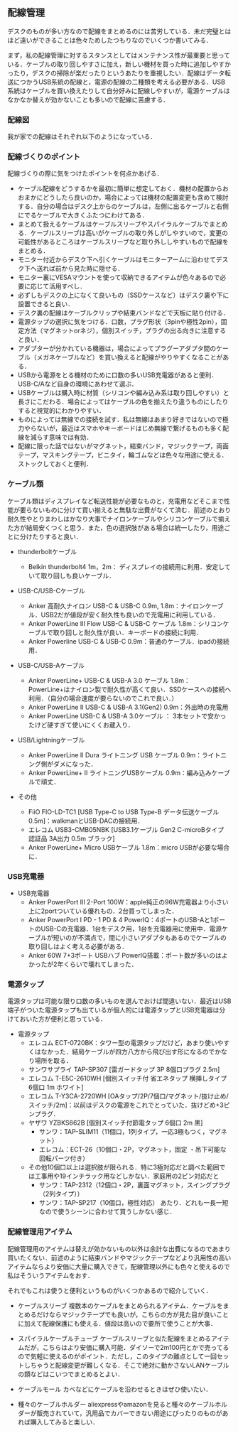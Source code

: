 

## 配線管理

デスクのものが多い方なので配線をまとめるのには苦労している．未だ完璧とはほど遠いができることは色々ためしたつもりなのでいくつか書いてみる．

まず，私の配線管理に対するスタンスとしてはメンテナンス性が最重要と思っている．ケーブルの取り回しやすさに加え，新しい機材を買った時に追加しやすかったり，デスクの掃除が楽だったりというあたりを重視したい．配線はデータ転送につかうUSB系統の配線と，電源の配線の二種類を考える必要がある．USB系統はケーブルを買い換えたりして自分好みに配線しやすいが，電源ケーブルはなかなか替えが効かないことも多いので配線に苦慮する．

### 配線図

我が家での配線はそれぞれ以下のようになっている．


### 配線づくりのポイント

配線づくりの際に気をつけたポイントを何点かあげる．

- ケーブル配線をどうするかを最初に簡単に想定しておく．機材の配置からおおまかにどうしたら良いのか，場合によっては機材の配置変更も含めて検討する．自分の場合はデスク上からのケーブルは，左側に出るケーブルと右側にでるケーブルで大きくふたつにわけてある．
- まとめて扱えるケーブルはケーブルスリーブやスパイラルケーブルでまとめる．ケーブルスリーブは高いがケーブルの取り外しがしやすいので，変更の可能性があるところはケーブルスリーブなど取り外ししやすいもので配線をまとめる．
- モニター付近からデスク下へ引くケーブルはモニターアームに沿わせてデスク下へ送れば前から見た時に隠せる．
- モニター裏にVESAマウントを使って収納できるアイテムが色々あるので必要に応じて活用すべし．
- 必ずしもデスクの上になくて良いもの（SSDケースなど）はデスク裏や下に設置できると良い．
- デスク裏の配線はケーブルクリップや結束バンドなどで天板に貼り付ける．
- 電源タップの選択に気をつける．口数，プラグ形状（3pinや極性2pin），固定方法（マグネットorネジ），個別スイッチ，プラグの出る向きに注意すると良い．
- アダプターが分かれている機器は，場合によってプラグーアダプタ間のケーブル（メガネケーブルなど）を買い換えると配線がやりやすくなることがある．
- USBから電源をとる機材のために口数の多いUSB充電器があると便利．USB-C/Aなど自身の環境にあわせて選ぶ．
- USBケーブルは購入時に材質（シリコンや編み込み系は取り回しやすい）と長さにこだわる．場合によってはケーブルの色を揃えたり違うものにしたりすると視覚的にわかりやすい．
- ものによっては無線での接続を試す．私は無線はあまり好きではないので極力やらないが，最近はスマホやキーボードはじめ無線で繋げるものも多く配線を減らす意味では有効．
- 配線に限った話ではないがマグネット，結束バンド，マジックテープ，両面テープ，マスキングテープ，ビニタイ，輪ゴムなどは色々な用途に使える．ストックしておくと便利．

### ケーブル類

ケーブル類はディスプレイなど転送性能が必要なものと，充電用などそこまで性能が要らないものに分けて買い揃えると無駄な出費がなくて済む．前述のとおり耐久性やとりまわしはかなり大事でナイロンケーブルやシリコンケーブルで揃えた方が結局安くつくと思う．また，色の選択肢がある場合は統一したり，用途ごとに分けたりすると良い．

- thunderboltケーブル
  - Belkin thunderbolt4 1m，2m： ディスプレイの接続用に利用．安定していて取り回しも良いケーブル．

- USB-C/USB-Cケーブル
  - Anker 高耐久ナイロン USB-C & USB-C 0.9m, 1.8m：ナイロンケーブル．USB2だが値段が安く耐久性も良いので充電用に利用している．
  - Anker PowerLine III Flow USB-C & USB-C ケーブル 1.8m：シリコンケーブルで取り回しと耐久性が良い．キーボードの接続に利用．
  - Anker Powerline USB-C & USB-C 0.9m：普通のケーブル．ipadの接続用．

- USB-C/USB-Aケーブル
  - Anker PowerLine+ USB-C & USB-A 3.0 ケーブル 1.8m：PowerLine+はナイロン製で耐久性が高くて良い．SSDケースへの接続へ利用．（自分の場合速度が要らないのでこれで良い．）
  - Anker PowerLine II USB-C & USB-A 3.1(Gen2) 0.9m：外出時の充電用
  - Anker PowerLine USB-C & USB-A 3.0ケーブル ： 3本セットで安かったけど硬すぎて使いにくくお蔵入り．

- USB/Lightningケーブル
  - Anker PowerLine II Dura ライトニング USB ケーブル 0.9m：ライトニング側がダメになった．
  - Anker PowerLine+ II ライトニングUSBケーブル 0.9m：編み込みケーブルで頑丈．

- その他
  - FiiO FIO-LD-TC1 [USB Type-C to USB Type-B データ伝送ケーブル 0.5m]：walkmanとUSB-DACの接続用．
  - エレコム USB3-CMB05NBK [USB3.1ケーブル Gen2 C-microBタイプ 認証品 3A出力 0.5m ブラック]
  - Anker PowerLine+ Micro USBケーブル 1.8m：micro USBが必要な場合に．

### USB充電器

- USB充電器
  - Anker PowerPort III 2-Port 100W：apple純正の96W充電器より小さい上に2portついている優れもの．2台買ってしまった．
  - Anker PowerPort I PD - 1 PD & 4 PowerIQ：4ポートのUSB-Aと1ポートのUSB-Cの充電器．1台をデスク用，1台を充電器用に使用中．電源ケーブルが短いのが不満点で，間に小さいアダプタもあるのでケーブルの取り回しはよく考える必要がある．
  - Anker 60W 7+3ポート USBハブ PowerIQ搭載：ポート数が多いのはよかったが2年くらいで壊れてしまった．

### 電源タップ

電源タップは可能な限り口数の多いものを選んでおけば間違いない．最近はUSB端子がついた電源タップも出ているが個人的には電源タップとUSB充電器は分けておいた方が便利と思っている．

- 電源タップ
  - エレコム ECT-0720BK：タワー型の電源タップだけど，あまり使いやすくはなかった．結局ケーブルが四方八方から飛び出す形になるのでかなり場所を取る．
  - サンワサプライ TAP-SP307 [雷ガードタップ 3P 8個口プラグ 2.5m]
  - エレコム T-E5C-2610WH [個別スイッチ付 省エネタップ 横挿しタイプ 6個口 1m ホワイト]
  - エレコム T-Y3CA-2720WH [OAタップ/2P/7個口/マグネット/抜け止め/スイッチ/2m]：以前はデスクの電源をこれでとっていた．抜けどめ+3ピンプラグ．
  - ヤザワ YZBKS662B [個別スイッチ付節電タップ 6個口 2m 黒]
	- サンワ：TAP-SLIM11（11個口，1列タイプ，一応3極もつく，マグネット）
	- エレコム：ECT-26（10個口・2P，マグネット，固定 ・吊下可能な回転パーツ付き）
  - その他10個口以上は選択肢が限られる．特に3極対応だと調べた範囲では工事用や19インチラック用などしかない．家庭用の2ピン対応だと
  	- サンワ：TAP-2312（12個口・2P，裏面マグネット，スイングプラグ（2列タイプ））
  	- サンワ：TAP-SP217（10個口，極性対応）
	あたり．どれも一長一短なので使うシーンに合わせて買うしかない感じ．

### 配線管理用アイテム

配線管理用のアイテムは替えが効かないもの以外は余計な出費になるのであまり買いたくない．前述のように結束バンドやマジックテープなどより汎用性の高いアイテムならより安価に大量に購入できて，配線管理以外にも色々と使えるので私はそういうアイテムをおす．

それでもこれは使うと便利というものがいくつかあるので紹介していく．

- ケーブルスリーブ
  複数本のケーブルをまとめられるアイテム．ケーブルをまとめるだけならマジックテープでも良いが，こちらの方が見た目が良いことに加えて配線保護にも使える．値段は高いので要所で使うことが大事．

- スパイラルケーブルチューブ
  ケーブルスリーブと似た配線をまとめるアイテムだが，こちらはより安価に購入可能．ダイソーで2m100円とかで売ってるので気軽に使えるのがポイント．ただし，このタイプの難点として一回セットしちゃうと配線変更が難しくなる．そこで絶対に動かさないLANケーブルの類などはこいつでまとめるとよい．

- ケーブルモール
  カベなどにケーブルを沿わせるときはぜひ使いたい．

- 種々のケーブルホルダー
  aliexpressやamazonを見ると種々のケーブルホルダーが販売されていて，汎用品でカバーできない用途にぴったりのものがあれば購入してみると楽しい．